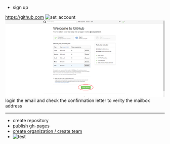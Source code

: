 * sign up

<https://github.com>
![set_account](https://github.com/img/set_account.png "set_account")
![choose_plan](img/choose_plan.png "choose_plan")
login the email and check the confirmation letter to verity the mailbox address

***

* create repository
* [publish gh-pages](http://blog.csdn.net/renfufei/article/details/37725057/)
* [create organization / create team](http://joshuasabrina.iteye.com/blog/1816597)
* ![test](file:///D:/map.bmp)
